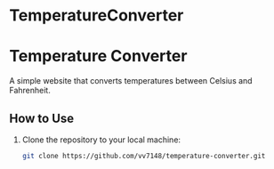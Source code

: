 # TemperatureConverter
# Temperature Converter

A simple website that converts temperatures between Celsius and Fahrenheit.

## How to Use

1. Clone the repository to your local machine:

   ```bash
   git clone https://github.com/vv7148/temperature-converter.git

   


